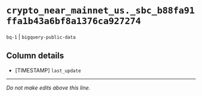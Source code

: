 # `crypto_near_mainnet_us._sbc_b88fa91ffa1b43a6bf8a1376ca927274`
`bq-1` | `bigquery-public-data`

## Column details
* [TIMESTAMP] `last_update`

-------------------------------------------------------------------------------
*Do not make edits above this line.*
